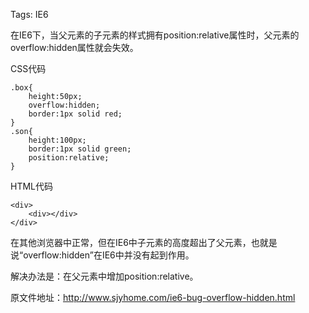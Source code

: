 Tags: IE6

在IE6下，当父元素的子元素的样式拥有position:relative属性时，父元素的overflow:hidden属性就会失效。

CSS代码

	.box{
 		height:50px;
 		overflow:hidden;
 		border:1px solid red;
	}
	.son{
 		height:100px;
 		border:1px solid green;
 		position:relative;
	}

HTML代码
	
	<div>
		<div></div>
	</div>

在其他浏览器中正常，但在IE6中子元素的高度超出了父元素，也就是说“overflow:hidden”在IE6中并没有起到作用。

解决办法是：在父元素中增加position:relative。

原文件地址：http://www.sjyhome.com/ie6-bug-overflow-hidden.html